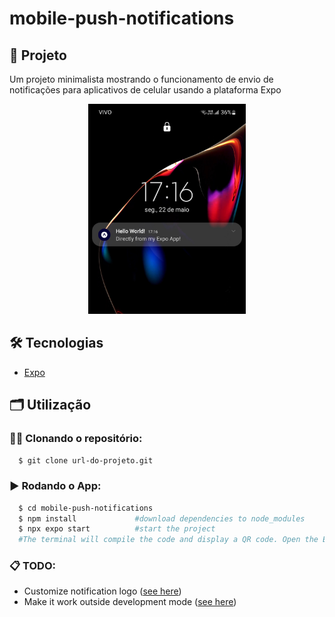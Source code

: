 # mobile-push-notifications

## 🚀 Projeto
Um projeto minimalista mostrando o funcionamento de envio de notificações para aplicativos de celular usando a plataforma Expo

<div align="center">
    <img src="github/demo.jpg" alt="demo" title="demo" width="50%"/>
</div>

## 🛠️ Tecnologias
- [Expo](https://expo.dev)

## 🗂️ Utilização

### 🐑🐑 Clonando o repositório:

```bash
  $ git clone url-do-projeto.git
```

### ▶️ Rodando o App:

```bash
  $ cd mobile-push-notifications
  $ npm install             #download dependencies to node_modules
  $ npx expo start          #start the project
  #The terminal will compile the code and display a QR code. Open the Expo Go app, and scan this QR code to see the project running on your phone
```

### 📋 TODO:
- Customize notification logo ([see here](https://docs.expo.dev/versions/latest/sdk/notifications/#credentials))
- Make it work outside development mode ([see here](https://docs.expo.dev/push-notifications/faq/#notifications-work-in-development-but-not-after-building-the-app))
